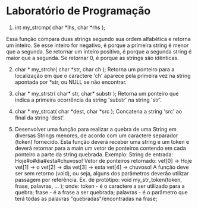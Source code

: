 # Laboratório de Programação

1. int my_strcmp( char *lhs, char *rhs ); 

  Essa função compara duas strings segundo sua ordem alfabética e retorna um inteiro. Se esse inteiro for negativo, é
porque a primeira string é menor que a segunda. Se retornar um inteiro positivo, é porque a segunda string é maior que a segunda. Se retornar 0, é porque as strings são idênticas.


2. char * my_strchr( char *str, char ch );
    Retorna um ponteiro para a localização em que o caractere 'ch' aparece pela primeira vez na string apontada por *str,
ou NULL se não encontrar.


3. char * my_strstr( char* str, char* substr ); 
   Retorna um ponteiro que indica a primeira ocorrência da string 'substr' na string 'str'.

4. char * my_strcat( char *dest, char *src );
    Concatena a string 'src' ao final da string 'dest'.


5. Desenvolver uma função para realizar a quebra de uma String em diversas Strings menores, de acordo com um caractere separador (token) fornecido. Esta função deverá receber uma string e um token e deverá retornar para a main um vetor de ponteiros contendo em cada ponteiro a parte da string quebrada.
Exemplo:
String de entrada: Hoje#o#dia#esta#chuvoso!
Vetor de ponteiros retornado: 
vet[0] -> Hoje
vet[1] -> o
vet[2] -> dia
vet[3] -> esta vet[4] -> chuvoso!
A função deve ser sem retorno (void), ou seja, alguns dos parâmetros deverão utilizar passagem por referência.
Ex. de protótipo:
void my_str_token(token, frase, palavras, ... );
onde:
token - é o caractere a ser utilizado para a quebra;
frase - é a frase a ser quebrada;
palavras - é o parâmetro que terá todas as palavras "quebradas"/encontradas na
frase;
